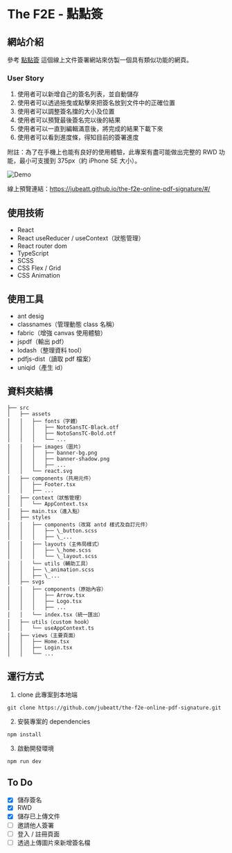 # The F2E - 點點簽

## 網站介紹

參考 [點點簽](https://www.dottedsign.com/zh-tw/) 這個線上文件簽署網站來仿製一個具有類似功能的網頁。

### User Story

1. 使用者可以新增自己的簽名列表，並自動儲存
2. 使用者可以透過拖曳或點擊來把簽名放到文件中的正確位置
3. 使用者可以調整簽名擋的大小及位置
4. 使用者可以預覽最後簽名完以後的結果
5. 使用者可以一直到編輯滿意後，將完成的結果下載下來
6. 使用者可以看到進度條，得知目前的簽署進度

附註：為了在手機上也能有良好的使用體驗，此專案有盡可能做出完整的 RWD 功能，最小可支援到 375px（約 iPhone SE 大小）。

![Demo](./demo.gif)

線上預覽連結：https://jubeatt.github.io/the-f2e-online-pdf-signature/#/

## 使用技術

- React
- React useReducer / useContext（狀態管理）
- React router dom
- TypeScript
- SCSS
- CSS Flex / Grid
- CSS Animation

## 使用工具

- ant desig
- classnames（管理動態 class 名稱）
- fabric（增強 canvas 使用體驗）
- jspdf（輸出 pdf）
- lodash（整理資料 tool）
- pdfjs-dist（讀取 pdf 檔案）
- uniqid（產生 id）

## 資料夾結構

```
├── src
│   ├── assets
│   │   ├── fonts（字體）
│   │   │   ├── NotoSansTC-Black.otf
│   │   │   ├── NotoSansTC-Bold.otf
│   │   │   └── ...
│   │   ├── images（圖片）
│   │   │   ├── banner-bg.png
│   │   │   ├── banner-shadow.png
│   │   │   ├── ...
│   │   └── react.svg
│   ├── components（共用元件）
│   │   ├── Footer.tsx
│   │   ├── ...
│   ├── context（狀態管理）
│   │   └── AppContext.tsx
│   ├── main.tsx（進入點）
│   ├── styles
│   │   ├── components（改寫 antd 樣式及自訂元件）
│   │   │   ├── \_button.scss
│   │   │   ├── \_...
│   │   ├── layouts（主佈局樣式）
│   │   │   ├── \_home.scss
│   │   │   └── \_layout.scss
│   │   └── utils（輔助工具）
│   │   ├── \_animation.scss
│   │   ├── \_...
│   ├── svgs
│   │   ├── components（原始內容）
│   │   │   ├── Arrow.tsx
│   │   │   ├── Logo.tsx
│   │   │   ├── ...
│   │   └── index.tsx（統一匯出）
│   ├── utils（custom hook）
│   │   └── useAppContext.ts
│   ├── views（主要頁面）
│   │   ├── Home.tsx
│   │   ├── Login.tsx
│   │   └── ...
```

## 運行方式

1. clone 此專案到本地端

```
git clone https://github.com/jubeatt/the-f2e-online-pdf-signature.git
```

2. 安裝專案的 dependencies

```
npm install
```

3. 啟動開發環境

```
npm run dev
```

## To Do

- [x] 儲存簽名
- [x] RWD
- [x] 儲存已上傳文件
- [ ] 邀請他人簽署
- [ ] 登入 / 註冊頁面
- [ ] 透過上傳圖片來新增簽名檔
